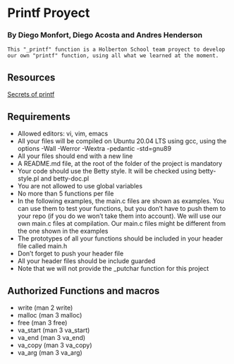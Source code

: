 # Printf Proyect
### By **Diego Monfort**, **Diego Acosta** and **Andres Henderson**
	
	This "_printf" function is a Holberton School team proyect to develop
	our own "printf" function, using all what we learned at the moment.
## Resources
[Secrets of printf](https://www.cypress.com/file/54761/download/)

## Requirements

- Allowed editors: vi, vim, emacs
- All your files will be compiled on Ubuntu 20.04 LTS using gcc, using the
options -Wall -Werror -Wextra -pedantic -std=gnu89
- All your files should end with a new line
- A README.md file, at the root of the folder of the project is mandatory
- Your code should use the Betty style. It will be checked using betty-style.pl and betty-doc.pl
- You are not allowed to use global variables
- No more than 5 functions per file
- In the following examples, the main.c files are shown as examples. You can use them to test
your functions, but you don’t have to push them to your repo (if you do we won’t take them into
account). We will use our own main.c files at compilation. Our main.c files might be different
from the one shown in the examples
- The prototypes of all your functions should be included in your header file called main.h
- Don’t forget to push your header file
- All your header files should be include guarded
- Note that we will not provide the _putchar function for this project

## Authorized Functions and macros

- write (man 2 write)
- malloc (man 3 malloc)
- free (man 3 free)
- va_start (man 3 va_start)
- va_end (man 3 va_end)
- va_copy (man 3 va_copy)
- va_arg (man 3 va_arg)
